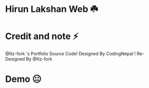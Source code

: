 # Hirun Lakshan Web ☘️

# Credit and note ⚡
  @Itz-fork 's Portfolio Source Code! Designed By CodingNepal ! Re-Designed By @Itz-fork

# Demo 😐
  
